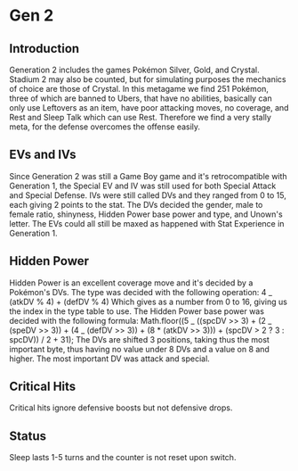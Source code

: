 # Gen 2

## Introduction

Generation 2 includes the games Pokémon Silver, Gold, and Crystal. Stadium 2 may also be counted, but for simulating purposes the mechanics of choice are those of Crystal.
In this metagame we find 251 Pokémon, three of which are banned to Ubers, that have no abilities, basically can only use Leftovers as an item, have poor attacking moves, no coverage, and Rest and Sleep Talk which can use Rest. Therefore we find a very stally meta, for the defense overcomes the offense easily.

## EVs and IVs

Since Generation 2 was still a Game Boy game and it's retrocompatible with Generation 1, the Special EV and IV was still used for both Special Attack and Special Defense.
IVs were still called DVs and they ranged from 0 to 15, each giving 2 points to the stat.
The DVs decided the gender, male to female ratio, shinyness, Hidden Power base power and type, and Unown's letter. The EVs could all still be maxed as happened with Stat Experience in Generation 1.

## Hidden Power

Hidden Power is an excellent coverage move and it's decided by a Pokémon's DVs.
The type was decided with the following operation:
4 _ (atkDV % 4) + (defDV % 4)
Which gives as a number from 0 to 16, giving us the index in the type table to use.
The Hidden Power base power was decided with the following formula:
Math.floor((5 _ ((spcDV >> 3) + (2 _ (speDV >> 3)) + (4 _ (defDV >> 3)) + (8 \* (atkDV >> 3))) + (spcDV > 2 ? 3 : spcDV)) / 2 + 31);
The DVs are shifted 3 positions, taking thus the most important byte, thus having no value under 8 DVs and a value on 8 and higher.
The most important DV was attack and special.

## Critical Hits

Critical hits ignore defensive boosts but not defensive drops.

## Status

Sleep lasts 1-5 turns and the counter is not reset upon switch.
